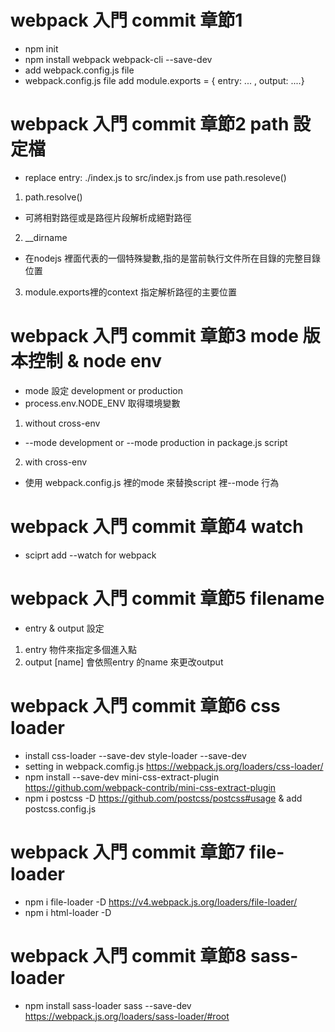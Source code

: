 # webpack 入門 commit 章節1 
- npm init
- npm install webpack webpack-cli --save-dev
- add webpack.config.js file
- webpack.config.js file add module.exports = { entry: ... , output: ....}


# webpack 入門 commit 章節2 path 設定檔
- replace entry: ./index.js to src/index.js  from use path.resoleve()
1. path.resolve()
  - 可將相對路徑或是路徑片段解析成絕對路徑
2. __dirname
  - 在nodejs 裡面代表的一個特殊變數,指的是當前執行文件所在目錄的完整目錄位置
3. module.exports裡的context 指定解析路徑的主要位置


# webpack 入門 commit 章節3 mode 版本控制 & node env
- mode 設定 development or production
- process.env.NODE_ENV 取得環境變數
1. without cross-env
  - --mode development or --mode production in package.js script
2. with cross-env

- 使用 webpack.config.js 裡的mode 來替換script 裡--mode 行為


# webpack 入門 commit 章節4 watch
- sciprt add --watch for webpack


# webpack 入門 commit 章節5 filename
- entry & output 設定
1. entry 物件來指定多個進入點
2. output [name] 會依照entry 的name 來更改output

# webpack 入門 commit 章節6 css loader
- install css-loader --save-dev   style-loader --save-dev
- setting in webpack.comfig.js https://webpack.js.org/loaders/css-loader/
- npm install --save-dev mini-css-extract-plugin https://github.com/webpack-contrib/mini-css-extract-plugin
- npm i postcss -D https://github.com/postcss/postcss#usage & add postcss.config.js

# webpack 入門 commit 章節7 file-loader
- npm i file-loader -D https://v4.webpack.js.org/loaders/file-loader/
- npm i html-loader -D 


# webpack 入門 commit 章節8 sass-loader
- npm install sass-loader sass --save-dev  https://webpack.js.org/loaders/sass-loader/#root
